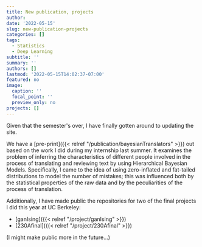 ```yaml
---
title: New publication, projects
author: 
date: '2022-05-15'
slug: new-publication-projects
categories: []
tags:
  - Statistics
  - Deep Learning
subtitle: ''
summary: ''
authors: []
lastmod: '2022-05-15T14:02:37-07:00'
featured: no
image:
  caption: ''
  focal_point: ''
  preview_only: no
projects: []
---
```


Given that the semester's over, I have finally gotten around to updating the site.  

We have a [pre-print]({{< relref "/publication/bayesianTranslators" >}}) out based on the work I did during my internship last summer.
It examines the problem of inferring the characteristics of different people involved in the process of translating and 
reviewing text by using Hierarchical Bayesian Models. Specifically, I came to the idea of using zero-inflated and fat-tailed
distributions to model the number of mistakes; this was influenced both by the statistical properties of the raw data
and by the peculiarities of the process of translation.  

Additionally, I have made public the repositories for two of the final projects I did this year at UC Berkeley:
* [ganIsing]({{< relref "/project/ganIsing" >}}) 
* [230Afinal]({{< relref "/project/230Afinal" >}}) 

(I might make public more in the future...)